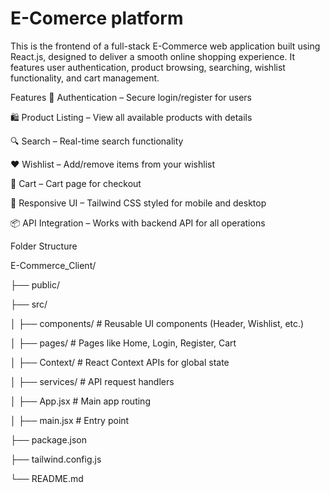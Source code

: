 # E-Comerce platform

This is the frontend of a full-stack E-Commerce web application built using React.js, designed to deliver a smooth online shopping experience. It features user authentication, product browsing, searching, wishlist functionality, and cart management.

 Features
🔐 Authentication – Secure login/register for users

🛍️ Product Listing – View all available products with details

🔍 Search – Real-time search functionality

❤️ Wishlist – Add/remove items from your wishlist

🛒 Cart – Cart page for checkout

🎨 Responsive UI – Tailwind CSS styled for mobile and desktop

📦 API Integration – Works with backend API for all operations

Folder Structure

E-Commerce_Client/

├── public/

├── src/

│   ├── components/         # Reusable UI components (Header, Wishlist, etc.)

│   ├── pages/              # Pages like Home, Login, Register, Cart

│   ├── Context/            # React Context APIs for global state

│   ├── services/           # API request handlers

│   ├── App.jsx             # Main app routing

│   ├── main.jsx            # Entry point

├── package.json

├── tailwind.config.js

└── README.md
